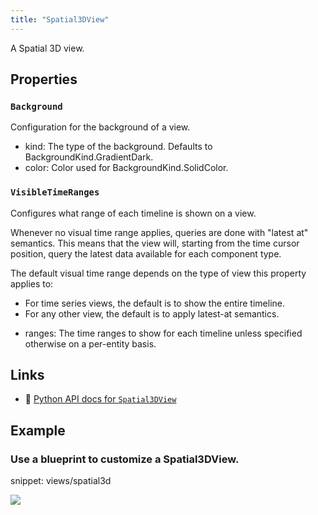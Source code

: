 ```yaml
---
title: "Spatial3DView"
---
```


A Spatial 3D view.

## Properties

### `Background`
Configuration for the background of a view.

* kind: The type of the background. Defaults to BackgroundKind.GradientDark.
* color: Color used for BackgroundKind.SolidColor.
### `VisibleTimeRanges`
Configures what range of each timeline is shown on a view.

Whenever no visual time range applies, queries are done with "latest at" semantics.
This means that the view will, starting from the time cursor position,
query the latest data available for each component type.

The default visual time range depends on the type of view this property applies to:
- For time series views, the default is to show the entire timeline.
- For any other view, the default is to apply latest-at semantics.

* ranges: The time ranges to show for each timeline unless specified otherwise on a per-entity basis.

## Links
 * 🐍 [Python API docs for `Spatial3DView`](https://ref.rerun.io/docs/python/stable/common/blueprint_views#rerun.blueprint.views.Spatial3DView)

## Example

### Use a blueprint to customize a Spatial3DView.

snippet: views/spatial3d

<picture data-inline-viewer="snippets/spatial3d">
  <source media="(max-width: 480px)" srcset="https://static.rerun.io/spatial3d_view/9f21738776c759e6c6ef2fd0732333509ecbbcc5/480w.png">
  <source media="(max-width: 768px)" srcset="https://static.rerun.io/spatial3d_view/9f21738776c759e6c6ef2fd0732333509ecbbcc5/768w.png">
  <source media="(max-width: 1024px)" srcset="https://static.rerun.io/spatial3d_view/9f21738776c759e6c6ef2fd0732333509ecbbcc5/1024w.png">
  <source media="(max-width: 1200px)" srcset="https://static.rerun.io/spatial3d_view/9f21738776c759e6c6ef2fd0732333509ecbbcc5/1200w.png">
  <img src="https://static.rerun.io/spatial3d_view/9f21738776c759e6c6ef2fd0732333509ecbbcc5/full.png">
</picture>

